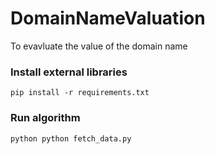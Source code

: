 # DomainNameValuation
To evavluate the value of the domain name


### Install external libraries  ###
`pip install -r requirements.txt`


### Run algorithm  ###
`python python fetch_data.py`
